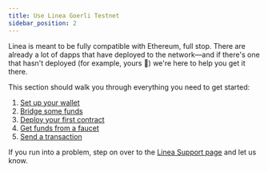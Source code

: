 ```yaml
---
title: Use Linea Goerli Testnet
sidebar_position: 2
---
```


Linea is meant to be fully compatible with Ethereum, full stop. There are already a lot of dapps that have deployed to the network—and if there's one that hasn't deployed (for example, yours 👀) we're here to help you get it there.

This section should walk you through everything you need to get started:

1. [Set up your wallet](/use-mainnet/set-up-your-wallet.mdx)
2. [Bridge some funds](./bridge-funds/index.md)
3. [Deploy your first contract](./../build-on-linea/quickstart/)
4. [Get funds from a faucet](./fund.md)
5. [Send a transaction](./transfer-funds.md)

If you run into a problem, step on over to the [Linea Support page](https://support.linea.build/hc/en-us) and let us know.
